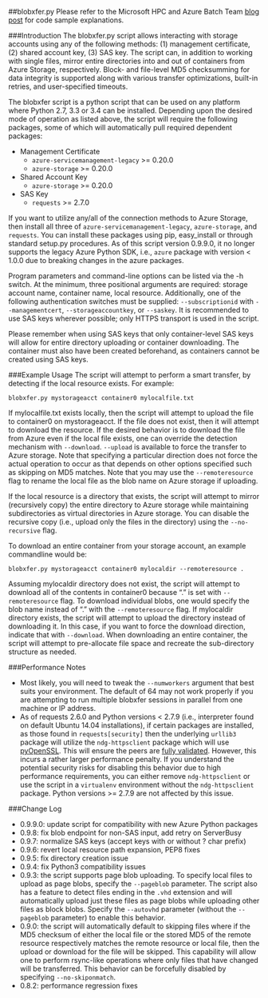 ##blobxfer.py
Please refer to the Microsoft HPC and Azure Batch Team
[blog post](http://blogs.technet.com/b/windowshpc/archive/2015/04/16/linux-blob-transfer-python-code-sample.aspx)
for code sample explanations.

###Introduction
The blobxfer.py script allows interacting with storage accounts using any of
the following methods: (1) management certificate, (2) shared account key,
(3) SAS key. The script can, in addition to working with single files, mirror
entire directories into and out of containers from Azure Storage, respectively.
Block- and file-level MD5 checksumming for data integrity is supported along
with various transfer optimizations, built-in retries, and user-specified
timeouts.

The blobxfer script is a python script that can be used on any platform where
Python 2.7, 3.3 or 3.4 can be installed. Depending upon the desired mode of
operation as listed above, the script will require the following packages,
some of which will automatically pull required dependent packages:
* Management Certificate
  * `azure-servicemanagement-legacy` >= 0.20.0
  * `azure-storage` >= 0.20.0
* Shared Account Key
  * `azure-storage` >= 0.20.0
* SAS Key
  * `requests` >= 2.7.0

If you want to utilize any/all of the connection methods to Azure Storage,
then install all three of `azure-servicemanagement-legacy`, `azure-storage`,
and `requests`. You can install these packages using pip, easy_install
or through standard setup.py procedures. As of this script version 0.9.9.0,
it no longer supports the legacy Azure Python SDK, i.e., `azure` package with
version < 1.0.0 due to breaking changes in the azure packages.

Program parameters and command-line options can be listed via the -h switch. At
the minimum, three positional arguments are required: storage account name,
container name, local resource. Additionally, one of the following
authentication switches must be supplied: `--subscriptionid` with
`--managementcert`, `--storageaccountkey`, or `--saskey`. It is recommended
to use SAS keys wherever possible; only HTTPS transport is used in the script.

Please remember when using SAS keys that only container-level SAS keys will
allow for entire directory uploading or container downloading. The container
must also have been created beforehand, as containers cannot be created
using SAS keys.

###Example Usage
The script will attempt to perform a smart transfer, by detecting if the local
resource exists. For example:

```
blobxfer.py mystorageacct container0 mylocalfile.txt
```

If mylocalfile.txt exists locally, then the script will attempt to upload the
file to container0 on mystorageacct. If the file does not exist, then it will
attempt to download the resource. If the desired behavior is to download the
file from Azure even if the local file exists, one can override the detection
mechanism with `--download`. `--upload` is available to force the transfer to
Azure storage. Note that specifying a particular direction does not force the
actual operation to occur as that depends on other options specified such as
skipping on MD5 matches. Note that you may use the `--remoteresource` flag to
rename the local file as the blob name on Azure storage if uploading.

If the local resource is a directory that exists, the script will attempt to
mirror (recursively copy) the entire directory to Azure storage while
maintaining subdirectories as virtual directories in Azure storage. You can
disable the recursive copy (i.e., upload only the files in the directory)
using the `--no-recursive` flag.

To download an entire container from your storage account, an example
commandline would be:

```
blobxfer.py mystorageacct container0 mylocaldir --remoteresource .
```

Assuming mylocaldir directory does not exist, the script will attempt to
download all of the contents in container0 because “.” is set with
`--remoteresource` flag. To download individual blobs, one would specify the
blob name instead of “.” with the `--remoteresource` flag. If mylocaldir
directory exists, the script will attempt to upload the directory instead of
downloading it. In this case, if you want to force the download direction,
indicate that with `--download`. When downloading an entire container, the
script will attempt to pre-allocate file space and recreate the sub-directory
structure as needed.

###Performance Notes
* Most likely, you will need to tweak the `--numworkers` argument that best
suits your environment. The default of 64 may not work properly if you are
attempting to run multiple blobxfer sessions in parallel from one machine or
IP address.
* As of requests 2.6.0 and Python versions < 2.7.9 (i.e., interpreter found
on default Ubuntu 14.04 installations), if certain packages are installed,
as those found in `requests[security]` then the underlying `urllib3`
package will utilize the `ndg-httpsclient` package which will use
[pyOpenSSL](https://urllib3.readthedocs.org/en/latest/security.html#pyopenssl).
This will ensure the peers are
[fully validated](https://urllib3.readthedocs.org/en/latest/security.html#insecureplatformwarning).
However, this incurs a rather larger performance penalty. If you understand
the potential security risks for disabling this behavior due to high
performance requirements, you can either remove `ndg-httpsclient` or use the
script in a `virtualenv` environment without the `ndg-httpsclient` package.
Python versions >= 2.7.9 are not affected by this issue.

###Change Log
* 0.9.9.0: update script for compatibility with new Azure Python packages
* 0.9.8: fix blob endpoint for non-SAS input, add retry on ServerBusy
* 0.9.7: normalize SAS keys (accept keys with or without ? char prefix)
* 0.9.6: revert local resource path expansion, PEP8 fixes
* 0.9.5: fix directory creation issue
* 0.9.4: fix Python3 compatibility issues
* 0.9.3: the script supports page blob uploading. To specify local files to
upload as page blobs, specify the `--pageblob` parameter. The script also has
a feature to detect files ending in the `.vhd` extension and will
automatically upload just these files as page blobs while uploading other
files as block blobs. Specify the `--autovhd` parameter (without the
`--pageblob` parameter) to enable this behavior.
* 0.9.0: the script will automatically default to skipping files where if the
MD5 checksum of either the local file or the stored MD5 of the remote resource
respectively matches the remote resource or local file, then the upload or
download for the file will be skipped. This capability will allow one to
perform rsync-like operations where only files that have changed will be
transferred. This behavior can be forcefully disabled by specifying
`--no-skiponmatch`.
* 0.8.2: performance regression fixes
